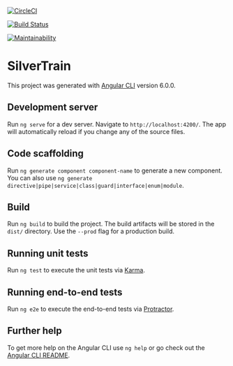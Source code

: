 [![CircleCI](https://circleci.com/gh/borgitas21/silver-train/tree/master.svg?style=svg)](https://circleci.com/gh/borgitas21/silver-train/tree/master)

[![Build Status](https://travis-ci.org/borgitas21/silver-train.svg?branch=master)](https://travis-ci.org/borgitas21/silver-train)

[![Maintainability](https://api.codeclimate.com/v1/badges/0f81ec9212e2bfe8f2ba/maintainability)](https://codeclimate.com/github/borgitas21/silver-train/maintainability)

# SilverTrain

This project was generated with [Angular CLI](https://github.com/angular/angular-cli) version 6.0.0.

## Development server

Run `ng serve` for a dev server. Navigate to `http://localhost:4200/`. The app will automatically reload if you change any of the source files.

## Code scaffolding

Run `ng generate component component-name` to generate a new component. You can also use `ng generate directive|pipe|service|class|guard|interface|enum|module`.

## Build

Run `ng build` to build the project. The build artifacts will be stored in the `dist/` directory. Use the `--prod` flag for a production build.

## Running unit tests

Run `ng test` to execute the unit tests via [Karma](https://karma-runner.github.io).

## Running end-to-end tests

Run `ng e2e` to execute the end-to-end tests via [Protractor](http://www.protractortest.org/).

## Further help

To get more help on the Angular CLI use `ng help` or go check out the [Angular CLI README](https://github.com/angular/angular-cli/blob/master/README.md).
